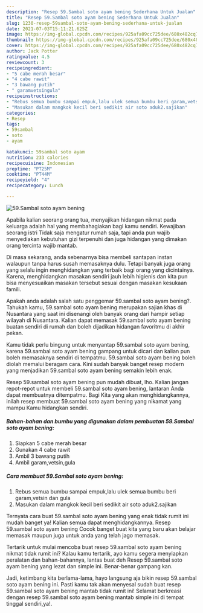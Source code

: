 ```yaml
---
description: "Resep 59.Sambal soto ayam bening Sederhana Untuk Jualan"
title: "Resep 59.Sambal soto ayam bening Sederhana Untuk Jualan"
slug: 1230-resep-59sambal-soto-ayam-bening-sederhana-untuk-jualan
date: 2021-07-03T15:11:21.625Z
image: https://img-global.cpcdn.com/recipes/925afa09cc725dee/680x482cq70/59sambal-soto-ayam-bening-foto-resep-utama.jpg
thumbnail: https://img-global.cpcdn.com/recipes/925afa09cc725dee/680x482cq70/59sambal-soto-ayam-bening-foto-resep-utama.jpg
cover: https://img-global.cpcdn.com/recipes/925afa09cc725dee/680x482cq70/59sambal-soto-ayam-bening-foto-resep-utama.jpg
author: Jack Potter
ratingvalue: 4.5
reviewcount: 3
recipeingredient:
- "5 cabe merah besar"
- "4 cabe rawit"
- "3 bawang putih"
- " garamvetsingula"
recipeinstructions:
- "Rebus semua bumbu sampai empuk,lalu ulek semua bumbu beri garam,vetsin dan gula"
- "Masukan dalam mangkok kecil beri sedikit air soto aduk2.sajikan"
categories:
- Resep
tags:
- 59sambal
- soto
- ayam

katakunci: 59sambal soto ayam 
nutrition: 233 calories
recipecuisine: Indonesian
preptime: "PT25M"
cooktime: "PT44M"
recipeyield: "4"
recipecategory: Lunch

---
```



![59.Sambal soto ayam bening](https://img-global.cpcdn.com/recipes/925afa09cc725dee/680x482cq70/59sambal-soto-ayam-bening-foto-resep-utama.jpg)

Apabila kalian seorang orang tua, menyajikan hidangan nikmat pada keluarga adalah hal yang membahagiakan bagi kamu sendiri. Kewajiban seorang istri Tidak saja mengatur rumah saja, tapi anda pun wajib menyediakan kebutuhan gizi terpenuhi dan juga hidangan yang dimakan orang tercinta wajib mantab.

Di masa  sekarang, anda sebenarnya bisa membeli santapan instan walaupun tanpa harus susah memasaknya dulu. Tetapi banyak juga orang yang selalu ingin menghidangkan yang terbaik bagi orang yang dicintainya. Karena, menghidangkan masakan sendiri jauh lebih higienis dan kita pun bisa menyesuaikan masakan tersebut sesuai dengan masakan kesukaan famili. 



Apakah anda adalah salah satu penggemar 59.sambal soto ayam bening?. Tahukah kamu, 59.sambal soto ayam bening merupakan sajian khas di Nusantara yang saat ini disenangi oleh banyak orang dari hampir setiap wilayah di Nusantara. Kalian dapat memasak 59.sambal soto ayam bening buatan sendiri di rumah dan boleh dijadikan hidangan favoritmu di akhir pekan.

Kamu tidak perlu bingung untuk menyantap 59.sambal soto ayam bening, karena 59.sambal soto ayam bening gampang untuk dicari dan kalian pun boleh memasaknya sendiri di tempatmu. 59.sambal soto ayam bening boleh diolah memalui beragam cara. Kini sudah banyak banget resep modern yang menjadikan 59.sambal soto ayam bening semakin lebih enak.

Resep 59.sambal soto ayam bening pun mudah dibuat, lho. Kalian jangan repot-repot untuk membeli 59.sambal soto ayam bening, lantaran Anda dapat membuatnya ditempatmu. Bagi Kita yang akan menghidangkannya, inilah resep membuat 59.sambal soto ayam bening yang nikamat yang mampu Kamu hidangkan sendiri.

<!--inarticleads1-->

##### Bahan-bahan dan bumbu yang digunakan dalam pembuatan 59.Sambal soto ayam bening:

1. Siapkan 5 cabe merah besar
1. Gunakan 4 cabe rawit
1. Ambil 3 bawang putih
1. Ambil  garam,vetsin,gula




<!--inarticleads2-->

##### Cara membuat 59.Sambal soto ayam bening:

1. Rebus semua bumbu sampai empuk,lalu ulek semua bumbu beri garam,vetsin dan gula
1. Masukan dalam mangkok kecil beri sedikit air soto aduk2.sajikan




Ternyata cara buat 59.sambal soto ayam bening yang enak tidak rumit ini mudah banget ya! Kalian semua dapat menghidangkannya. Resep 59.sambal soto ayam bening Cocok banget buat kita yang baru akan belajar memasak maupun juga untuk anda yang telah jago memasak.

Tertarik untuk mulai mencoba buat resep 59.sambal soto ayam bening nikmat tidak rumit ini? Kalau kamu tertarik, ayo kamu segera menyiapkan peralatan dan bahan-bahannya, lantas buat deh Resep 59.sambal soto ayam bening yang lezat dan simple ini. Benar-benar gampang kan. 

Jadi, ketimbang kita berlama-lama, hayo langsung aja bikin resep 59.sambal soto ayam bening ini. Pasti kamu tak akan menyesal sudah buat resep 59.sambal soto ayam bening mantab tidak rumit ini! Selamat berkreasi dengan resep 59.sambal soto ayam bening mantab simple ini di tempat tinggal sendiri,ya!.

